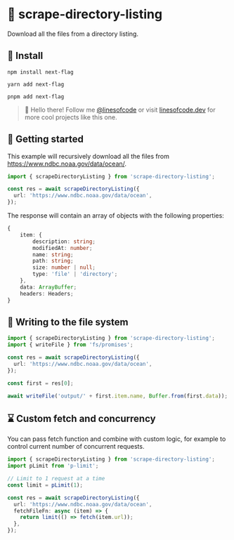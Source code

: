 # 📂 scrape-directory-listing

Download all the files from a directory listing.

## 📡 Install

```console
npm install next-flag

yarn add next-flag

pnpm add next-flag
```

> 👋 Hello there! Follow me [@linesofcode](https://twitter.com/linesofcode) or visit [linesofcode.dev](https://linesofcode.dev) for more cool projects like this one.

## 🚀 Getting started

This example will recursively download all the files from https://www.ndbc.noaa.gov/data/ocean/.

```ts
import { scrapeDirectoryListing } from 'scrape-directory-listing';

const res = await scrapeDirectoryListing({
  url: 'https://www.ndbc.noaa.gov/data/ocean',
});
```

The response will contain an array of objects with the following properties:

```ts
{
    item: {
        description: string;
        modifiedAt: number;
        name: string;
        path: string;
        size: number | null;
        type: 'file' | 'directory';
    },
    data: ArrayBuffer;
    headers: Headers;
}
```

## 📝 Writing to the file system

```ts
import { scrapeDirectoryListing } from 'scrape-directory-listing';
import { writeFile } from 'fs/promises';

const res = await scrapeDirectoryListing({
  url: 'https://www.ndbc.noaa.gov/data/ocean',
});

const first = res[0];

await writeFile('output/' + first.item.name, Buffer.from(first.data));
```

## ⌛ Custom fetch and concurrency

You can pass fetch function and combine with custom logic, for example to control current number of concurrent requests.

```ts
import { scrapeDirectoryListing } from 'scrape-directory-listing';
import pLimit from 'p-limit';

// Limit to 1 request at a time
const limit = pLimit(1);

const res = await scrapeDirectoryListing({
  url: 'https://www.ndbc.noaa.gov/data/ocean',
  fetchFileFn: async (item) => {
    return limit(() => fetch(item.url));
  },
});
```
